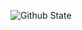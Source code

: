 ![Github State](https://github-readme-stats.vercel.app/api?username=phymantic&show_icons=true&theme=dracula)
